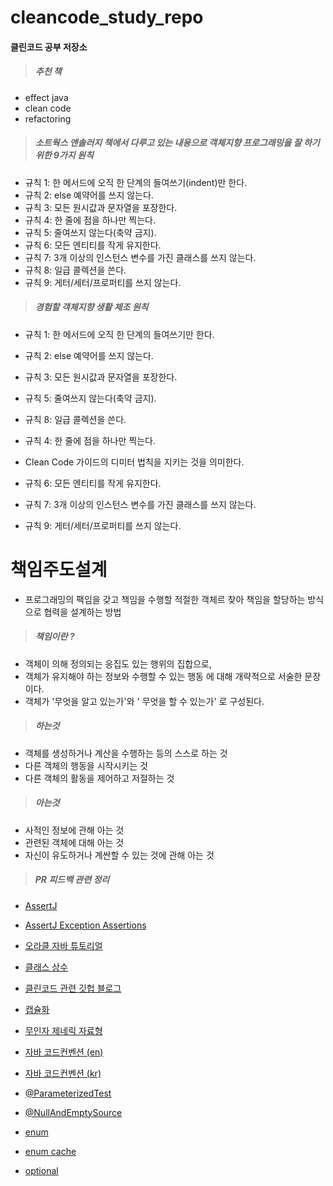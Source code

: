 # cleancode_study_repo
#### 클린코드 공부 저장소
>##### 추천 책
- effect java
- clean code
- refactoring

>##### 소트웍스 앤솔러지 책에서 다루고 있는 내용으로 객체지향 프로그래밍을 잘 하기 위한 9가지 원칙
- 규칙 1: 한 메서드에 오직 한 단계의 들여쓰기(indent)만 한다.
- 규칙 2: else 예약어를 쓰지 않는다.
- 규칙 3: 모든 원시값과 문자열을 포장한다.
- 규칙 4: 한 줄에 점을 하나만 찍는다.
- 규칙 5: 줄여쓰지 않는다(축약 금지).
- 규칙 6: 모든 엔티티를 작게 유지한다.
- 규칙 7: 3개 이상의 인스턴스 변수를 가진 클래스를 쓰지 않는다.
- 규칙 8: 일급 콜렉션을 쓴다.
- 규칙 9: 게터/세터/프로퍼티를 쓰지 않는다.

>##### 경험할 객체지향 생활 체조 원칙
- 규칙 1: 한 메서드에 오직 한 단계의 들여쓰기만 한다.
- 규칙 2: else 예약어를 쓰지 않는다.
- 규칙 3: 모든 원시값과 문자열을 포장한다.
- 규칙 5: 줄여쓰지 않는다(축약 금지).
- 규칙 8: 일급 콜렉션을 쓴다.

- 규칙 4: 한 줄에 점을 하나만 찍는다.
- Clean Code 가이드의 디미터 법칙을 지키는 것을 의미한다.
- 규칙 6: 모든 엔티티를 작게 유지한다.
- 규칙 7: 3개 이상의 인스턴스 변수를 가진 클래스를 쓰지 않는다.
- 규칙 9: 게터/세터/프로퍼티를 쓰지 않는다.


# 책임주도설계
- 프로그래밍의 팩임을 갖고 책임을 수행할 적절한 객체르 찾아 책임을 할당하는 방식으로 협력을 설계하는 방법
>##### 책임이란 ?
- 객체이 의해 정의되는 응집도 있는 행위의 집합으로,
- 객체가 유지해야 하는 정보와 수행할 수 있는 행동 에 대해 개략적으로 서술한 문장이다.
- 객체가 '무엇을 알고 있는가'와 ' 무엇을 할 수 있는가' 로 구성된다.

>##### 하는것
- 객체를 생성하거나 계산을 수행하는 등의 스스로 하는 것
- 다른 객체의 행동을 시작시키는 것
- 다른 객체의 활동을 제어하고 저절하는 것

>##### 아는것 
- 사적인 정보에 관해 아는 것
- 관련된 객체에 대해 아는 것
- 자신이 유도하거나 계싼할 수 있는 것에 관해 아는 것

 
 >##### PR 피드백 관련 정리
 - [AssertJ](https://www.baeldung.com/introduction-to-assertj)
 - [AssertJ Exception Assertions](https://www.baeldung.com/assertj-exception-assertion)
 - [오라클 자바 튜토리얼](https://docs.oracle.com/javase/tutorial/java/index.html)
 - [클래스 상수](https://djkeh.github.io/articles/Why-should-final-member-variables-be-conventionally-static-in-Java-kor/)
 - [클린코드 관련 깃헙 블로그](http://amazingguni.github.io/blog/)
 - [캡슐화](https://javacpro.tistory.com/31)
 - [무인자 제네릭 자료형](https://itstory.tk/entry/%EC%9D%B4%ED%8E%99%ED%8B%B0%EB%B8%8C-%EC%9E%90%EB%B0%94-%EA%B7%9C%EC%B9%9923-%EC%83%88-%EC%BD%94%EB%93%9C%EC%97%90%EB%8A%94-%EB%AC%B4%EC%9D%B8%EC%9E%90-%EC%A0%9C%EB%84%A4%EB%A6%AD-%EC%9E%90%EB%A3%8C%ED%98%95%EC%9D%84-%EC%82%AC%EC%9A%A9%ED%95%98%EC%A7%80-%EB%A7%88%EB%9D%BC)
 
 - [자바 코드컨벤션 (en)](https://google.github.io/styleguide/javaguide.html)
 - [자바 코드컨벤션 (kr)](https://myeonguni.tistory.com/1596)
 
 - [@ParameterizedTest](https://www.baeldung.com/parameterized-tests-junit-5) 
 - [@NullAndEmptySource](https://www.baeldung.com/junit-5)
 
 - [enum](https://woowabros.github.io/tools/2017/07/10/java-enum-uses.html)
 - [enum cache]( https://pjh3749.tistory.com/279)
 
 - [optional](https://www.baeldung.com/java-optional) 